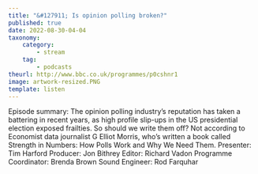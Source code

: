 ```yaml
---
title: "&#127911; Is opinion polling broken?"
published: true
date: 2022-08-30-04-04
taxonomy:
    category:
        - stream
    tag:
        - podcasts
theurl: http://www.bbc.co.uk/programmes/p0cshnr1
image: artwork-resized.PNG
template: listen
---
```


Episode summary: The opinion polling industry&rsquo;s reputation has taken a battering in recent years, as high profile slip-ups in the US presidential election exposed frailties. So should we write them off? Not according to Economist data journalist G Elliot Morris, who&rsquo;s written a book called Strength in Numbers: How Polls Work and Why We Need Them. Presenter: Tim Harford Producer: Jon Bithrey Editor: Richard Vadon Programme Coordinator: Brenda Brown Sound Engineer: Rod Farquhar

